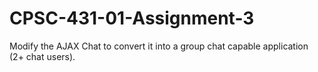# CPSC-431-01-Assignment-3
Modify the AJAX Chat to convert it into a group chat capable application (2+ chat users).
